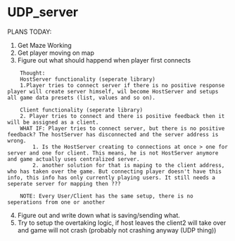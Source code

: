 # UDP_server

PLANS TODAY:
1. Get Maze Working
2. Get player moving on map
3. Figure out what should happend when player first connects 
```
    Thought: 
    HostServer functionality (seperate library)
    1.Player tries to connect server if there is no positive response player will create server himself, wil become HostServer and setups all game data presets (list, values and so on).

    Client functionality (seperate library)
    2. Player tries to connect and there is positive feedback then it will be assigned as a client.
    WHAT IF: Player tries to connect server, but there is no positive feedback? The hostServer has disconnected and the server address is wrong.
        1. Is the HostServer creating to connections at once > one for server and one for client. This means, he is not HostServer anymore and game actually uses centralized server.
        2. another solution for that is maping to the client address, who has taken over the game. But connecting player doesn't have this info, this info has only currently playing users. It still needs a seperate server for mapping then ???

    NOTE: Every User/Client has the same setup, there is no seperations from one or another
```    
4. Figure out and write down what is saving/sending what.
5. Try to setup the overtaking logic, if host leaves the client2 will take over and game will not crash (probably not crashing anyway (UDP thing))